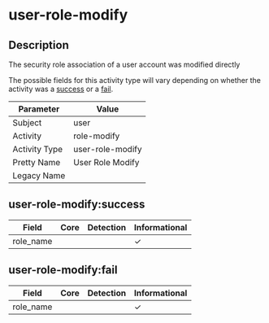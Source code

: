 user-role-modify
================

Description
-----------
The security role association of a user account was modified directly

The possible fields for this activity type will vary depending on whether the activity was a [success](#user-role-modifysuccess) or a [fail](#user-role-modifyfail).

| Parameter     | Value            |
| ------------- | ---------------- |
| Subject       | user             |
| Activity      | role-modify      |
| Activity Type | user-role-modify |
| Pretty Name   | User Role Modify |
| Legacy Name   |                  |

user-role-modify:success
------------------------

| Field     | Core | Detection | Informational |
| --------- | ---- | --------- | ------------- |
| role_name |      |           | &#10003;      |

user-role-modify:fail
---------------------

| Field     | Core | Detection | Informational |
| --------- | ---- | --------- | ------------- |
| role_name |      |           | &#10003;      |